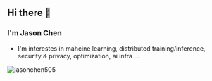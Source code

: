 ## Hi there 👋

<!--
**jasonchen505/jasonchen505** is a ✨ _special_ ✨ repository because its `README.md` (this file) appears on your GitHub profile.

Here are some ideas to get you started:

- 🔭 I’m currently working on ...
- 🌱 I’m currently learning ...
- 👯 I’m looking to collaborate on ...
- 🤔 I’m looking for help with ...
- 💬 Ask me about ...
- 📫 How to reach me: ...
- 😄 Pronouns: ...
- ⚡ Fun fact: ...
-->
### I'm Jason Chen 
-  I'm interestes in mahcine learning, distributed training/inference, security & privacy, optimization, ai infra ...

<p align="left"> <img src="https://komarev.com/ghpvc/?username=jasonchen505&label=Profile%20views&color=10b40e&style=flat-square" alt="jasonchen505" /> </p>
